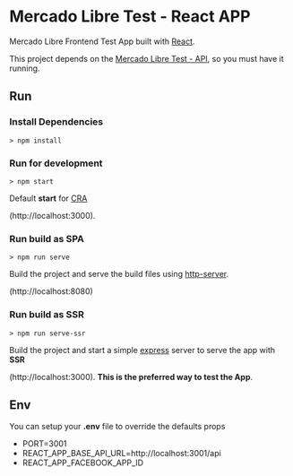 # Mercado Libre Test - React APP

Mercado Libre Frontend Test App built with [React](https://reactjs.org/).

This project depends on the [Mercado Libre Test - API](https://github.com/cyberxander90/ml-api), so you must have it running.

## Run

### Install Dependencies
```
> npm install
```

### Run for development
```
> npm start
```

Default **start** for [CRA](https://github.com/facebook/create-react-app)

(http://localhost:3000).

### Run build as SPA
```
> npm run serve
```

Build the project and serve the build files using [http-server](https://github.com/indexzero/http-server).

(http://localhost:8080)

### Run build as SSR
```
> npm run serve-ssr
```

Build the project and start a simple [express](http://expressjs.com/) server to serve the app with **SSR**

(http://localhost:3000).
**This is the preferred way to test the App**.

## Env
You can setup your **.env** file to override the defaults props

- PORT=3001
- REACT_APP_BASE_API_URL=http://localhost:3001/api
- REACT_APP_FACEBOOK_APP_ID
